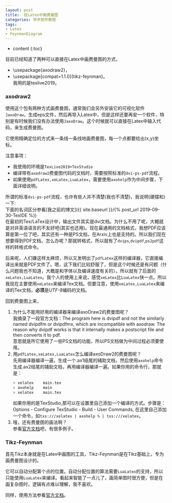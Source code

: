 ```yaml
---
layout: post
title:  在Latex中画费曼图
categories: 学术软件教程
tags:  
- Latex
- FeynmanDiagram
---
```


* content
{:toc}

目前已经知道了两种可以直接在Latex中画费曼图的方式，  
- \usepackage{axodraw2}，  
- \usepackage[compat=1.1.0]{tikz-feynman}。  
我用的是texlive2019。

<!-- more -->
### axodraw2
使用这个包有两种方式画费曼图，通常我们会另外安装它的可视化软件`JaxoDraw`，生成eps文件，然后再导入Latex中，但是这样还要再安一个软件，特别是有时候我们没有办法使用`JaxoDraw`。这个时候就可以直接在Latex中输入代码，来生成费曼图。

它使用精确定位的方式来一条线一条线地画费曼图，每一个点都要给出(x,y)坐标。

注意事项：
- 我使用的环境是`TexLive2019+TexStudio`
- 编译带有`axodraw2`费曼图代码的文档时，需要按照标准的`dvi-ps-pdf`流程。
- 如果使用`pdfLatex,xeLatex,LuaLatex`，需要使用`axohelp`作为中间步骤，下面详细说明。

所谓的标准`dvi-ps-pdf`流程，也许有些人并不清楚(我也不清楚)，我说明(硬摆和)一下:  
下面的名词区分参看[我之前的博文]({{ site.baseurl }}/{% post_url 2019-09-30-TexIDE %})  
在最初的Tex/LaTex设计中，输出文件其实是dvi文档。为什么不用了呢，大概就是对非英语语言的不友好吧(其实也还用)。现在最通用的文档格式，我想PDF应该算是第一位了吧，其实还有一种是PS文档，在Arxiv上也是支持的。所以我们现在想要得到PDF文档，怎么办呢？那就转格式，所以就有了`dvips`,`dvipdf`,`ps2pdf`这样的转格式命令。

后来呢，人们嫌这样太麻烦，所以又发明出了`pdfLatex`这样的编译器，它直接编译出来就是PDF文件了。嗯，这下我们比较舒服了，但是这个时候还是有问题（什么问题我也不知道，大概是和字体以及编译速度有关的）。所以就有了后面的`xeLatex,LuaLatex`。我个人的使用上来说，感觉`xeLatex`比`LuaLatex`快一点。所以我现在主要使用`xeLatex`来编译Tex文档。但要注意，使用`xeLatex,LuaLatex`来编译的Tex文档，**必须**是*UTF-8*编码的文档。

回到费曼图上来，
1. 为什么不能用好用的编译器来编译axoDraw2的费曼图呢？  
我摘录了一段官方文档：The program here is dvipdf and not the similarly named dvipdfm or dvipdfmx, which are incompatible with axodraw. The reason why dvipdf works is that it internally makes a postscript file and then converts it to pdf.  
意思就是所它使用了一些PS文档的功能，所以PS文档做为中间过程必须要使用。  
2. 用`pdfLatex,xeLatex,LuaLatex`怎么编译axoDraw2的费曼图呢？  
   先用编译器编译一遍，生成一个.ax1结尾的辅助文档，然后使用`axohelp`命令生成.ax2结尾的辅助文档，再用编译器编译一遍。如果你用的命令行，那就是：
   ```bash
   > xelatex    main.tex
   > axohelp    main
   > xelatex    main.tex
   ```
   如果你用的是TexStudio,那可以在设置里自己添加一个编译的方式。步骤是：Options - Configure TexStudio - Build - User Commands, 在这里自己添加一个命令，如`txs:///xelatex | axohelp % | txs:///xelatex`。
3. 哦，还有费曼图的画法啊？  
参看[官方文档](http://mirrors.cqu.edu.cn/CTAN/graphics/axodraw2/axodraw2-man.pdf)吧，有很多例子。

### Tikz-Feynman
首先Tikz本身就是在Latex中画图的工具，Tikz-Feynman是在Tikz基础上，专为画费曼图设计的。  

它可以自动分配第个点的位置。自动分配位置的算法需要`LuaLatex`的支持，所以只能使用`LuaLatex`来编译。看起来智能了一点儿了，画简单图时很方便，但是在画复杂图时，逻辑有点难以理解，我不喜欢。  

同样，使用方法参看[官方文档](https://mirror.bjtu.edu.cn/ctan/graphics/pgf/contrib/tikz-feynman/tikz-feynman.pdf)。

